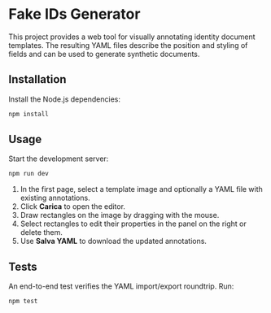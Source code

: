 # Fake IDs Generator

This project provides a web tool for visually annotating identity document templates. The resulting YAML files describe the
position and styling of fields and can be used to generate synthetic documents.

## Installation

Install the Node.js dependencies:

```bash
npm install
```

## Usage

Start the development server:

```bash
npm run dev
```

1. In the first page, select a template image and optionally a YAML file with existing annotations.
2. Click **Carica** to open the editor.
3. Draw rectangles on the image by dragging with the mouse.
4. Select rectangles to edit their properties in the panel on the right or delete them.
5. Use **Salva YAML** to download the updated annotations.

## Tests

An end-to-end test verifies the YAML import/export roundtrip. Run:

```bash
npm test
```
